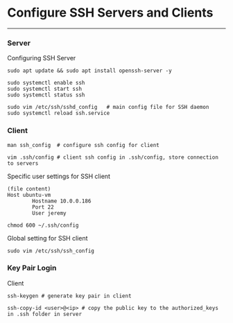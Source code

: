 # Configure SSH Servers and Clients

---

### **Server**

Configuring SSH Server

```
sudo apt update && sudo apt install openssh-server -y

sudo systemctl enable ssh
sudo systemctl start ssh
sudo systemctl status ssh

sudo vim /etc/ssh/sshd_config   # main config file for SSH daemon
sudo systemctl reload ssh.service
```

### **Client**

```
man ssh_config  # configure ssh config for client

vim .ssh/config # client ssh config in .ssh/config, store connection to servers
```

Specific user settings for SSH client

```
(file content)
Host ubuntu-vm
        Hostname 10.0.0.186
        Port 22
        User jeremy

chmod 600 ~/.ssh/config
```

Global setting for SSH client

```
sudo vim /etc/ssh/ssh_config
```

### **Key Pair Login**

Client

```
ssh-keygen # generate key pair in client

ssh-copy-id <user>@<ip> # copy the public key to the authorized_keys in .ssh folder in server
```
